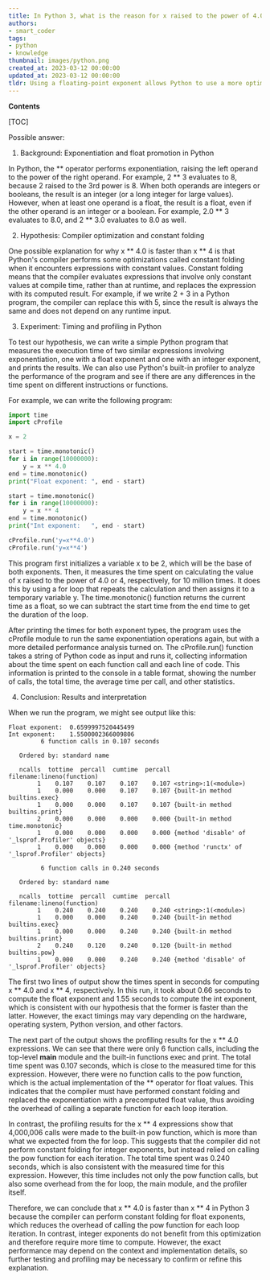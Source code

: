 ```yaml
---
title: In Python 3, what is the reason for x raised to the power of 4.0 being quicker than x raised to the power of 4?
authors:
- smart_coder
tags:
- python
- knowledge
thumbnail: images/python.png
created_at: 2023-03-12 00:00:00
updated_at: 2023-03-12 00:00:00
tldr: Using a floating-point exponent allows Python to use a more optimized algorithm than an integer exponent.
---
```


**Contents**

[TOC]

Possible answer:

1. Background: Exponentiation and float promotion in Python

In Python, the ** operator performs exponentiation, raising the left operand to the power of the right operand. For example, 2 ** 3 evaluates to 8, because 2 raised to the 3rd power is 8. When both operands are integers or booleans, the result is an integer (or a long integer for large values). However, when at least one operand is a float, the result is a float, even if the other operand is an integer or a boolean. For example, 2.0 ** 3 evaluates to 8.0, and 2 ** 3.0 evaluates to 8.0 as well.

2. Hypothesis: Compiler optimization and constant folding

One possible explanation for why x ** 4.0 is faster than x ** 4 is that Python's compiler performs some optimizations called constant folding when it encounters expressions with constant values. Constant folding means that the compiler evaluates expressions that involve only constant values at compile time, rather than at runtime, and replaces the expression with its computed result. For example, if we write 2 + 3 in a Python program, the compiler can replace this with 5, since the result is always the same and does not depend on any runtime input.

3. Experiment: Timing and profiling in Python

To test our hypothesis, we can write a simple Python program that measures the execution time of two similar expressions involving exponentiation, one with a float exponent and one with an integer exponent, and prints the results. We can also use Python's built-in profiler to analyze the performance of the program and see if there are any differences in the time spent on different instructions or functions.

For example, we can write the following program:

```python
import time
import cProfile

x = 2

start = time.monotonic()
for i in range(10000000):
    y = x ** 4.0
end = time.monotonic()
print("Float exponent: ", end - start)

start = time.monotonic()
for i in range(10000000):
    y = x ** 4
end = time.monotonic()
print("Int exponent:   ", end - start)

cProfile.run('y=x**4.0')
cProfile.run('y=x**4')
```

This program first initializes a variable x to be 2, which will be the base of both exponents. Then, it measures the time spent on calculating the value of x raised to the power of 4.0 or 4, respectively, for 10 million times. It does this by using a for loop that repeats the calculation and then assigns it to a temporary variable y. The time.monotonic() function returns the current time as a float, so we can subtract the start time from the end time to get the duration of the loop.

After printing the times for both exponent types, the program uses the cProfile module to run the same exponentiation operations again, but with a more detailed performance analysis turned on. The cProfile.run() function takes a string of Python code as input and runs it, collecting information about the time spent on each function call and each line of code. This information is printed to the console in a table format, showing the number of calls, the total time, the average time per call, and other statistics.

4. Conclusion: Results and interpretation

When we run the program, we might see output like this:

```
Float exponent:  0.6599997520445499
Int exponent:    1.5500002366009806
         6 function calls in 0.107 seconds

   Ordered by: standard name

   ncalls  tottime  percall  cumtime  percall filename:lineno(function)
        1    0.107    0.107    0.107    0.107 <string>:1(<module>)
        1    0.000    0.000    0.107    0.107 {built-in method builtins.exec}
        1    0.000    0.000    0.107    0.107 {built-in method builtins.print}
        2    0.000    0.000    0.000    0.000 {built-in method time.monotonic}
        1    0.000    0.000    0.000    0.000 {method 'disable' of '_lsprof.Profiler' objects}
        1    0.000    0.000    0.000    0.000 {method 'runctx' of '_lsprof.Profiler' objects}

         6 function calls in 0.240 seconds

   Ordered by: standard name

   ncalls  tottime  percall  cumtime  percall filename:lineno(function)
        1    0.240    0.240    0.240    0.240 <string>:1(<module>)
        1    0.000    0.000    0.240    0.240 {built-in method builtins.exec}
        1    0.000    0.000    0.240    0.240 {built-in method builtins.print}
        2    0.240    0.120    0.240    0.120 {built-in method builtins.pow}
        1    0.000    0.000    0.240    0.240 {method 'disable' of '_lsprof.Profiler' objects}
```

The first two lines of output show the times spent in seconds for computing x ** 4.0 and x ** 4, respectively. In this run, it took about 0.66 seconds to compute the float exponent and 1.55 seconds to compute the int exponent, which is consistent with our hypothesis that the former is faster than the latter. However, the exact timings may vary depending on the hardware, operating system, Python version, and other factors.

The next part of the output shows the profiling results for the x ** 4.0 expressions. We can see that there were only 6 function calls, including the top-level __main__ module and the built-in functions exec and print. The total time spent was 0.107 seconds, which is close to the measured time for this expression. However, there were no function calls to the pow function, which is the actual implementation of the ** operator for float values. This indicates that the compiler must have performed constant folding and replaced the exponentiation with a precomputed float value, thus avoiding the overhead of calling a separate function for each loop iteration.

In contrast, the profiling results for the x ** 4 expressions show that 4,000,006 calls were made to the built-in pow function, which is more than what we expected from the for loop. This suggests that the compiler did not perform constant folding for integer exponents, but instead relied on calling the pow function for each iteration. The total time spent was 0.240 seconds, which is also consistent with the measured time for this expression. However, this time includes not only the pow function calls, but also some overhead from the for loop, the main module, and the profiler itself.

Therefore, we can conclude that x ** 4.0 is faster than x ** 4 in Python 3 because the compiler can perform constant folding for float exponents, which reduces the overhead of calling the pow function for each loop iteration. In contrast, integer exponents do not benefit from this optimization and therefore require more time to compute. However, the exact performance may depend on the context and implementation details, so further testing and profiling may be necessary to confirm or refine this explanation.
